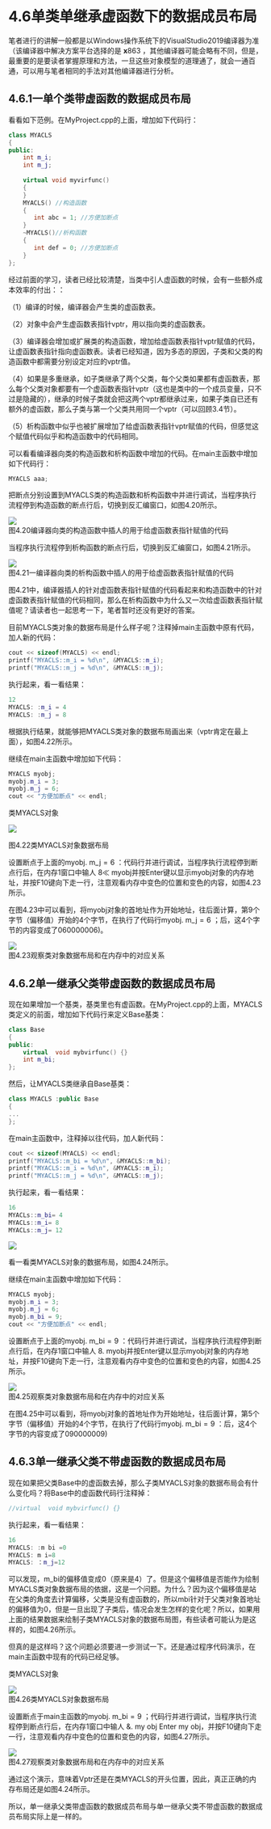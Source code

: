 # 4.6单类单继承虚函数下的数据成员布局  

笔者进行的讲解一般都是以Windows操作系统下的VisualStudio2019编译器为准 （该编译器中解决方案平台选择的是 $\mathbf{x}863$ ，其他编译器可能会略有不同，但是，最重要的是要读者掌握原理和方法，一旦这些对象模型的道理通了，就会一通百通，可以用与笔者相同的手法对其他编译器进行分析。  

## 4.6.1一单个类带虚函数的数据成员布局  

看看如下范例。在MyProject.cpp的上面，增加如下代码行：  

``` cpp
class MYACLS
{  
public:  
    int m_i;  
    int m_j;  
  
    virtual void myvirfunc()  
    {  
    }  
    MYACLS() //构造函数  
    {  
       int abc = 1; //方便加断点  
    }  
    ~MYACLS()//析构函数  
    {  
       int def = 0; //方便加断点  
    }  
};
```


经过前面的学习，读者已经比较清楚，当类中引人虚函数的时候，会有一些额外成本效率的付出：：  

（1）编译的时候，编译器会产生类的虚函数表。  

（2）对象中会产生虚函数表指针vptr，用以指向类的虚函数表。  

（3）编译器会增加或扩展类的构造函数，增加给虚函数表指针vptr赋值的代码，让虚函数表指针指向虚函数表。读者已经知道，因为多态的原因，子类和父类的构造函数中都需要分别设定对应的vptr值。  

（4）如果是多重继承，如子类继承了两个父类，每个父类如果都有虚函数表，那么每个父类对象都要有一个虚函数表指针vptr（这也是类中的一个成员变量，只不过是隐藏的），继承的时候子类就会把这两个vptr都继承过来，如果子类自已还有额外的虚函数，那么子类与第一个父类共用同一个vptr（可以回顾3.4节）。  

（5）析构函数中似乎也被扩展增加了给虚函数表指针vptr赋值的代码，但感觉这个赋值代码似乎和构造函数中的代码相同。  

可以看看编译器向类的构造函数和析构函数中增加的代码。在main主函数中增加如下代码行：  

``` cpp
MYACLS aaa;
```

把断点分别设置到MYACLS类的构造函数和析构函数中并进行调试，当程序执行流程停到构造函数的断点行后，切换到反汇编窗口，如图4.20所示。  

![](images/a8aeb029d59a16aeb902d0e861ce2a906b49382181c51b4a27ebbece689c8b4f.jpg)  
图4.20编译器向类的构造函数中插人的用于给虚函数表指针赋值的代码  

当程序执行流程停到析构函数的断点行后，切换到反汇编窗口，如图4.21所示。  

![](images/8352440c9348a2530249937be7cc629e84dcdf4c3c919b2ea44352d66267ca3d.jpg)  
图4.21一编译器向类的析构函数中插人的用于给虚函数表指针赋值的代码  

图4.21中，编译器插人的针对虚函数表指针赋值的代码看起来和构造函数中的针对虚函数表指针赋值的代码相同，那么在析构函数中为什么又一次给虚函数表指针赋值呢？请读者也一起思考一下，笔者暂时还没有更好的答案。  

目前MYACLS类对象的数据布局是什么样子呢？注释掉main主函数中原有代码，加人新的代码：  

``` cpp
cout << sizeof(MYACLS) << endl;  
printf("MYACLS::m_i = %d\n", &MYACLS::m_i);  
printf("MYACLS::m_j = %d\n", &MYACLS::m_j);
```


执行起来，看一看结果：  

``` cpp
12
MYACLS: :m_i = 4
MYACLS: :m_j = 8
```


根据执行结果，就能够把MYACLS类对象的数据布局画出来（vptr肯定在最上面），如图4.22所示。  

继续在main主函数中增加如下代码：  

``` cpp
MYACLS myobj;  
myobj.m_i = 3;  
myobj.m_j = 6;  
cout << "方便加断点" << endl;
```

类MYACLS对象  

![](images/f2ddaf3381ff09cf82abcd44bb2c11dd1673cfb00c7cdfb4353d70caf47494e3.jpg)  

图4.22类MYACLS对象数据布局  

设置断点于上面的myobj. $\mathrm{m\_j}=\mathrm{6}$ ：代码行并进行调试，当程序执行流程停到断点行后，在内存1窗口中输人 $8\ll$ myobj并按Enter键以显示myobj对象的内存地址，并按F10键向下走一行，注意观看内存中变色的位置和变色的内容，如图4.23所示。  

在图4.23中可以看到，将myobj对象的首地址作为开始地址，往后面计算，第9个字节（偏移值）开始的4个字节，在执行了代码行myobj. $\mathrm{m\_j}=6$ ；后，这4个字节的内容变成了060000006)。  

![](images/ebacbcef9674ab6dc45db25af27f37d7f9dba5b410c5146a380fcba8ad894778.jpg)  
图4.23观察类对象数据布局和在内存中的对应关系  

## 4.6.2单一继承父类带虚函数的数据成员布局  

现在如果增加一个基类，基类里也有虚函数。在MyProject.cpp的上面，MYACLS类定义的前面，增加如下代码行来定义Base基类：  

``` cpp
class Base  
{  
public:  
    virtual  void mybvirfunc() {}  
    int m_bi;  
};
```

然后，让MYACLS类继承自Base基类：

``` cpp
class MYACLS :public Base  
{
...
};
```

在main主函数中，注释掉以往代码，加人新代码：  

``` cpp
cout << sizeof(MYACLS) << endl;  
printf("MYACLS::m_bi = %d\n", &MYACLS::m_bi);  
printf("MYACLS::m_i = %d\n", &MYACLS::m_i);  
printf("MYACLS::m_j = %d\n", &MYACLS::m_j);
```

执行起来，看一看结果：  
```cpp
16
MYACLs::m_bi= 4
MYACLs::m_i= 8
MYACLs::m_j= 12
```

![](images/3082f25c63a21064e3e494f7773d40cf61558e9ba26716162c59e54f3f7bfe4e.jpg)  

看一看类MYACLS对象的数据布局，如图4.24所示。

继续在main主函数中增加如下代码：

``` cpp
MYACLS myobj;  
myobj.m_i = 3;  
myobj.m_j = 6;
myobj.m_bi = 9;  
cout << "方便加断点" << endl;
```

设置断点于上面的myobj. $\mathrm{m\_bi}=9$ ：代码行并进行调试，当程序执行流程停到断点行后，在内存1窗口中输人 $8\mathrm{.}$ myobj并按Enter键以显示myobj对象的内存地址，并按F10键向下走一行，注意观看内存中变色的位置和变色的内容，如图4.25所示。  

![](images/fa2411cbdaa96bee4669d6369d2338e87d8998ea25ef6003a0bd687dba00b751.jpg)  
图4.25观察类对象数据布局和在内存中的对应关系  

在图4.25中可以看到，将myobj对象的首地址作为开始地址，往后面计算，第5个字节（偏移值）开始的4个字节，在执行了代码行myobj. $\mathrm{m\_bi=9}$ ：后，这4个字节的内容变成了090000009)  

## 4.6.3单一继承父类不带虚函数的数据成员布局  

现在如果把父类Base中的虚函数去掉，那么子类MYACLS对象的数据布局会有什么变化吗？将Base中的虚函数代码行注释掉：  

``` cpp
//virtual  void mybvirfunc() {}
```

执行起来，看一看结果：  

``` cpp
16
MYACLS: :m bi =0 
MYACLS: m i=8 
MYACLS: ：m_j=12
```

可以发现，m_bi的偏移值变成0（原来是4）了。但是这个偏移值是否能作为绘制MYACLS类对象数据布局的依据，这是一个问题。为什么？因为这个偏移值是站在父类的角度去计算偏移，父类是没有虚函数的，所以mbi针对于父类对象首地址的偏移值为0，但是一旦出现了子类后，情况会发生怎样的变化呢？所以，如果用上面的结果数据来绘制子类MYACLS对象的数据布局图，有些读者可能认为是这样的，如图4.26所示。  

但真的是这样吗？这个问题必须要进一步测试一下。还是通过程序代码演示，在main主函数中现有的代码已经足够。 

类MYACLS对象  

![](images/4a39efd97af6fb9bbf8661ad5c409d73aefbfefc44e358c28db1be3ac100d928.jpg)  
图4.26类MYACLS对象数据布局  

设置断点于main主函数的myobj. $\mathrm{m\_bi}=9$ ；代码行并进行调试，当程序执行流程停到断点行后，在内存1窗口中输人 $\&.$ my obj Enter my obj，并按F10键向下走一行，注意观看内存中变色的位置和变色的内容，如图4.27所示。  

![](images/05d8b7348b775307709de5720ad6a5e96b3e37755c48e9efb633d0412b928416.jpg)  
图4.27观察类对象数据布局和在内存中的对应关系  

通过这个演示，意味着Vptr还是在类MYACLS的开头位置，因此，真正正确的内存布局还是如图4.24所示。  

所以，单一继承父类带虚函数的数据成员布局与单一继承父类不带虚函数的数据成员布局实际上是一样的。